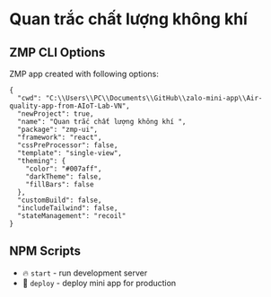 # Quan trắc chất lượng không khí 

## ZMP CLI Options

ZMP app created with following options:

```
{
  "cwd": "C:\\Users\\PC\\Documents\\GitHub\\zalo-mini-app\\Air-quality-app-from-AIoT-Lab-VN",
  "newProject": true,
  "name": "Quan trắc chất lượng không khí ",
  "package": "zmp-ui",
  "framework": "react",
  "cssPreProcessor": false,
  "template": "single-view",
  "theming": {
    "color": "#007aff",
    "darkTheme": false,
    "fillBars": false
  },
  "customBuild": false,
  "includeTailwind": false,
  "stateManagement": "recoil"
}
```

## NPM Scripts

* 🔥 `start` - run development server
* 🙏 `deploy` - deploy mini app for production